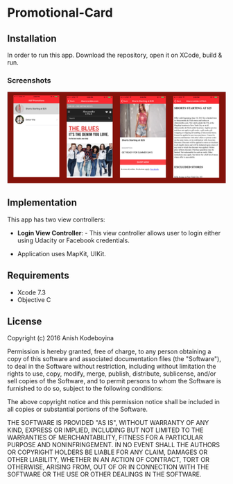 # Promotional-Card


## Installation
In order to run this app. Download the repository, open it on XCode, build & run.


### Screenshots
![alt tag](https://github.com/kak2008/Promotional-Card/blob/master/Screen%20Shots/Screen%20Shot%202016-08-04%20at%202.03.29%20AM.png)

## Implementation
This app has two view controllers:
- __Login View Controller__: - This view controller allows user to login either using Udacity or Facebook credentials. 

- Application uses MapKit, UIKit.

## Requirements
* Xcode 7.3
* Objective C

## License
Copyright (c) 2016 Anish Kodeboyina

Permission is hereby granted, free of charge, to any person obtaining a copy of this software and associated documentation files (the "Software"), to deal in the Software without restriction, including without limitation the rights to use, copy, modify, merge, publish, distribute, sublicense, and/or sell copies of the Software, and to permit persons to whom the Software is furnished to do so, subject to the following conditions:

The above copyright notice and this permission notice shall be included in all copies or substantial portions of the Software.

THE SOFTWARE IS PROVIDED "AS IS", WITHOUT WARRANTY OF ANY KIND, EXPRESS OR IMPLIED, INCLUDING BUT NOT LIMITED TO THE WARRANTIES OF MERCHANTABILITY, FITNESS FOR A PARTICULAR PURPOSE AND NONINFRINGEMENT. IN NO EVENT SHALL THE AUTHORS OR COPYRIGHT HOLDERS BE LIABLE FOR ANY CLAIM, DAMAGES OR OTHER LIABILITY, WHETHER IN AN ACTION OF CONTRACT, TORT OR OTHERWISE, ARISING FROM, OUT OF OR IN CONNECTION WITH THE SOFTWARE OR THE USE OR OTHER DEALINGS IN THE SOFTWARE.
